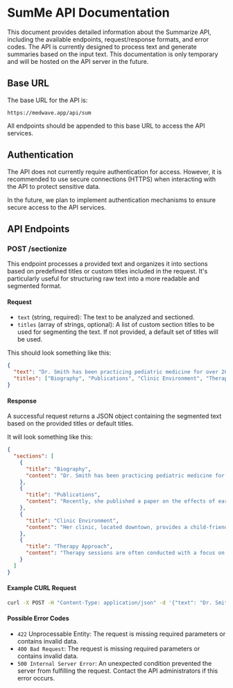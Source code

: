 # SumMe API Documentation

This document provides detailed information about the Summarize API, including the available endpoints, request/response formats, and error codes. The API is currently designed to process text and generate summaries based on the input text. This documentation is only temporary and will be hosted on the API server in the future.

## Base URL

The base URL for the API is:

```
https://medwave.app/api/sum
```

All endpoints should be appended to this base URL to access the API services.

## Authentication

The API does not currently require authentication for access. However, it is recommended to use secure connections (HTTPS) when interacting with the API to protect sensitive data.

In the future, we plan to implement authentication mechanisms to ensure secure access to the API services.

## API Endpoints

### POST /sectionize

This endpoint processes a provided text and organizes it into sections based on predefined titles or custom titles included in the request. It's particularly useful for structuring raw text into a more readable and segmented format.

#### Request

- `text` (string, required): The text to be analyzed and sectioned.
- `titles` (array of strings, optional): A list of custom section titles to be used for segmenting the text. If not provided, a default set of titles will be used.

This should look something like this:

```json
{
  "text": "Dr. Smith has been practicing pediatric medicine for over 20 years. She specializes in treating conditions that affect children. Recently, she published a paper on the effects of early intervention in children with ADHD. Her clinic, located downtown, provides a child-friendly environment that enhances patient visits. Therapy sessions are often conducted with a focus on interactive methods.",
  "titles": ["Biography", "Publications", "Clinic Environment", "Therapy Approach"]
}
```

#### Response

A successful request returns a JSON object containing the segmented text based on the provided titles or default titles.

It will look something like this:

```json
{
  "sections": [
    {
      "title": "Biography",
      "content": "Dr. Smith has been practicing pediatric medicine for over 20 years. She specializes in treating conditions that affect children."
    },
    {
      "title": "Publications",
      "content": "Recently, she published a paper on the effects of early intervention in children with ADHD."
    },
    {
      "title": "Clinic Environment",
      "content": "Her clinic, located downtown, provides a child-friendly environment that enhances patient visits."
    },
    {
      "title": "Therapy Approach",
      "content": "Therapy sessions are often conducted with a focus on interactive methods."
    }
  ]
}
```

#### Example CURL Request

```bash
curl -X POST -H "Content-Type: application/json" -d '{"text": "Dr. Smith has been practicing pediatric medicine for over 20 years. She specializes in treating conditions that affect children. Recently, she published a paper on the effects of early intervention in children with ADHD. Her clinic, located downtown, provides a child-friendly environment that enhances patient visits. Therapy sessions are often conducted with a focus on interactive methods.", "titles": ["Biography", "Publications", "Clinic Environment", "Therapy Approach"]}' https://medwave.app/api/sum/sectionize
```

#### Possible Error Codes

- `422` Unprocessable Entity: The request is missing required parameters or contains invalid data.
- `400 Bad Request`: The request is missing required parameters or contains invalid data.
- `500 Internal Server Error`: An unexpected condition prevented the server from fulfilling the request. Contact the API administrators if this error occurs.

